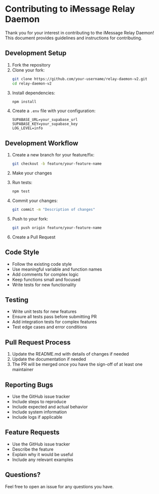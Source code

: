 # Contributing to iMessage Relay Daemon

Thank you for your interest in contributing to the iMessage Relay Daemon! This document provides guidelines and instructions for contributing.

## Development Setup

1. Fork the repository
2. Clone your fork:
   ```bash
   git clone https://github.com/your-username/relay-daemon-v2.git
   cd relay-daemon-v2
   ```
3. Install dependencies:
   ```bash
   npm install
   ```
4. Create a `.env` file with your configuration:
   ```env
   SUPABASE_URL=your_supabase_url
   SUPABASE_KEY=your_supabase_key
   LOG_LEVEL=info
   ```

## Development Workflow

1. Create a new branch for your feature/fix:
   ```bash
   git checkout -b feature/your-feature-name
   ```

2. Make your changes

3. Run tests:
   ```bash
   npm test
   ```

4. Commit your changes:
   ```bash
   git commit -m "Description of changes"
   ```

5. Push to your fork:
   ```bash
   git push origin feature/your-feature-name
   ```

6. Create a Pull Request

## Code Style

- Follow the existing code style
- Use meaningful variable and function names
- Add comments for complex logic
- Keep functions small and focused
- Write tests for new functionality

## Testing

- Write unit tests for new features
- Ensure all tests pass before submitting PR
- Add integration tests for complex features
- Test edge cases and error conditions

## Pull Request Process

1. Update the README.md with details of changes if needed
2. Update the documentation if needed
3. The PR will be merged once you have the sign-off of at least one maintainer

## Reporting Bugs

- Use the GitHub issue tracker
- Include steps to reproduce
- Include expected and actual behavior
- Include system information
- Include logs if applicable

## Feature Requests

- Use the GitHub issue tracker
- Describe the feature
- Explain why it would be useful
- Include any relevant examples

## Questions?

Feel free to open an issue for any questions you have. 